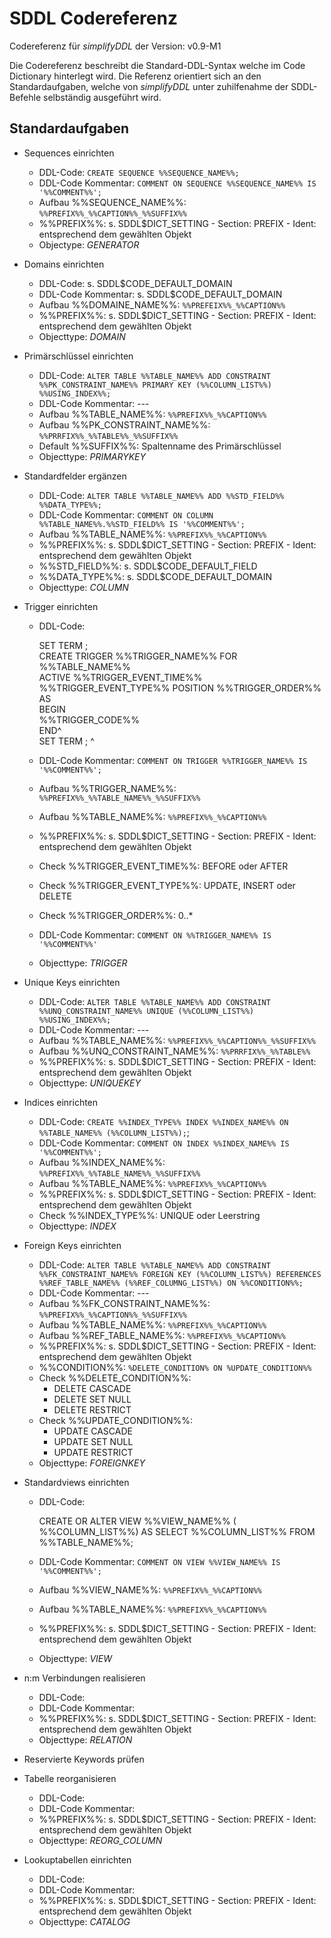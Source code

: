 SDDL Codereferenz
=================
Codereferenz für *simplifyDDL* der Version: v0.9-M1

Die Codereferenz beschreibt die Standard-DDL-Syntax welche im Code Dictionary hinterlegt wird.
Die Referenz orientiert sich an den Standardaufgaben, welche von *simplifyDDL* unter zuhilfenahme der
SDDL-Befehle selbständig ausgeführt wird. 

Standardaufgaben
----------------

* Sequences einrichten
  * DDL-Code: `CREATE SEQUENCE %%SEQUENCE_NAME%%;`
  * DDL-Code Kommentar: `COMMENT ON SEQUENCE %%SEQUENCE_NAME%% IS '%%COMMENT%%';`
  * Aufbau %%SEQUENCE_NAME%%: `%%PREFIX%%_%%CAPTION%%_%%SUFFIX%%`  
  * %%PREFIX%%: s. SDDL$DICT_SETTING - Section: PREFIX - Ident: entsprechend dem gewählten Objekt  
  * Objectype: *GENERATOR*

* Domains einrichten      
  * DDL-Code: s. SDDL$CODE_DEFAULT_DOMAIN
  * DDL-Code Kommentar: s. SDDL$CODE_DEFAULT_DOMAIN
  * Aufbau %%DOMAINE_NAME%%: `%%PREFEIX%%_%%CAPTION%%`
  * %%PREFIX%%: s. SDDL$DICT_SETTING - Section: PREFIX - Ident: entsprechend dem gewählten Objekt   
  * Objecttype: *DOMAIN*                           

* Primärschlüssel einrichten
  * DDL-Code: `ALTER TABLE %%TABLE_NAME%% ADD CONSTRAINT %%PK_CONSTRAINT_NAME%% PRIMARY KEY (%%COLUMN_LIST%%) %%USING_INDEX%%;` 
  * DDL-Code Kommentar: ---
  * Aufbau %%TABLE_NAME%%: `%%PREFIX%%_%%CAPTION%%`
  * Aufbau %%PK_CONSTRAINT_NAME%%: `%%PRRFIX%%_%%TABLE%%_%%SUFFIX%%`
  * Default %%SUFFIX%%: Spaltenname des Primärschlüssel    
  * Objecttype: *PRIMARYKEY*                             
        
* Standardfelder ergänzen 
  * DDL-Code: `ALTER TABLE %%TABLE_NAME%% ADD %%STD_FIELD%% %%DATA_TYPE%%;`
  * DDL-Code Kommentar: `COMMENT ON COLUMN %%TABLE_NAME%%.%%STD_FIELD%% IS '%%COMMENT%%';`
  * Aufbau %%TABLE_NAME%%: `%%PREFIX%%_%%CAPTION%%`
  * %%PREFIX%%: s. SDDL$DICT_SETTING - Section: PREFIX - Ident: entsprechend dem gewählten Objekt                 
  * %%STD_FIELD%%: s. SDDL$CODE_DEFAULT_FIELD 
  * %%DATA_TYPE%%: s. SDDL$CODE_DEFAULT_DOMAIN
  * Objecttype: *COLUMN*    

* Trigger einrichten         
  * DDL-Code: 

    SET TERM ;    
    CREATE TRIGGER %%TRIGGER_NAME%% FOR %%TABLE_NAME%%    
    ACTIVE %%TRIGGER_EVENT_TIME%% %%TRIGGER_EVENT_TYPE%% POSITION %%TRIGGER_ORDER%%    
    AS     
    BEGIN     
        %%TRIGGER_CODE%%     
    END^    
    SET TERM ; ^     

  * DDL-Code Kommentar: `COMMENT ON TRIGGER %%TRIGGER_NAME%% IS '%%COMMENT%%';`
  * Aufbau %%TRIGGER_NAME%%: `%%PREFIX%%_%%TABLE_NAME%%_%%SUFFIX%%`
  * Aufbau %%TABLE_NAME%%: `%%PREFIX%%_%%CAPTION%%`
  * %%PREFIX%%: s. SDDL$DICT_SETTING - Section: PREFIX - Ident: entsprechend dem gewählten Objekt   
  * Check %%TRIGGER_EVENT_TIME%%: BEFORE oder AFTER
  * Check %%TRIGGER_EVENT_TYPE%%: UPDATE, INSERT oder DELETE
  * Check %%TRIGGER_ORDER%%: 0..*             
  * DDL-Code Kommentar: `COMMENT ON %%TRIGGER_NAME%% IS '%%COMMENT%%'`
  * Objecttype: *TRIGGER*

* Unique Keys einrichten     
  * DDL-Code: `ALTER TABLE %%TABLE_NAME%% ADD CONSTRAINT %%UNQ_CONSTRAINT_NAME%% UNIQUE (%%COLUMN_LIST%%) %%USING_INDEX%%;` 
  * DDL-Code Kommentar: ---
  * Aufbau %%TABLE_NAME%%: `%%PREFIX%%_%%CAPTION%%_%%SUFFIX%%`     
  * Aufbau %%UNQ_CONSTRAINT_NAME%%: `%%PRRFIX%%_%%TABLE%%`  
  * %%PREFIX%%: s. SDDL$DICT_SETTING - Section: PREFIX - Ident: entsprechend dem gewählten Objekt  
  * Objecttype: *UNIQUEKEY*   

* Indices einrichten             
  * DDL-Code: `CREATE %%INDEX_TYPE%% INDEX %%INDEX_NAME%% ON %%TABLE_NAME%% (%%COLUMN_LIST%%);`;
  * DDL-Code Kommentar: `COMMENT ON INDEX %%INDEX_NAME%% IS '%%COMMENT%%';`
  * Aufbau %%INDEX_NAME%%: `%%PREFIX%%_%%TABLE_NAME%%_%%SUFFIX%%`
  * Aufbau %%TABLE_NAME%%: `%%PREFIX%%_%%CAPTION%%`   
  * %%PREFIX%%: s. SDDL$DICT_SETTING - Section: PREFIX - Ident: entsprechend dem gewählten Objekt
  * Check  %%INDEX_TYPE%%: UNIQUE oder Leerstring           
  * Objecttype: *INDEX*

* Foreign Keys einrichten
  * DDL-Code: `ALTER TABLE %%TABLE_NAME%% ADD CONSTRAINT %%FK_CONSTRAINT_NAME%% FOREIGN KEY (%%COLUMN_LIST%%) REFERENCES %%REF_TABLE_NAME%% (%%REF_COLUMNG_LIST%%) ON %%CONDITION%%;` 
  * DDL-Code Kommentar: ---
  * Aufbau %%FK_CONSTRAINT_NAME%%: `%%PREFIX%%_%%CAPTION%%_%%SUFFIX%%`
  * Aufbau %%TABLE_NAME%%: `%%PREFIX%%_%%CAPTION%%`  
  * Aufbau %%REF_TABLE_NAME%%: `%%PREFIX%%_%%CAPTION%%`   
  * %%PREFIX%%: s. SDDL$DICT_SETTING - Section: PREFIX - Ident: entsprechend dem gewählten Objekt  
  * %%CONDITION%%: `%DELETE_CONDITION% ON %UPDATE_CONDITION%%`  
  * Check %%DELETE_CONDITION%%: 
     * DELETE CASCADE
     * DELETE SET NULL    
     * DELETE RESTRICT                 
  * Check %%UPDATE_CONDITION%%: 
     * UPDATE CASCADE
     * UPDATE SET NULL     
     * UPDATE RESTRICT     
  * Objecttype: *FOREIGNKEY*             

* Standardviews einrichten 
  * DDL-Code:

    CREATE OR ALTER VIEW %%VIEW_NAME%% (
        %%COLUMN_LIST%%)
    AS
    SELECT
        %%COLUMN_LIST%%
    FROM
      %%TABLE_NAME%%;
          
  * DDL-Code Kommentar: `COMMENT ON VIEW %%VIEW_NAME%% IS '%%COMMENT%%';`
  * Aufbau %%VIEW_NAME%%: `%%PREFIX%%_%%CAPTION%%`
  * Aufbau %%TABLE_NAME%%: `%%PREFIX%%_%%CAPTION%%`    
  * %%PREFIX%%: s. SDDL$DICT_SETTING - Section: PREFIX - Ident: entsprechend dem gewählten Objekt  
  * Objecttype: *VIEW*            

* n:m Verbindungen realisieren
  * DDL-Code: 
  * DDL-Code Kommentar:
  * %%PREFIX%%: s. SDDL$DICT_SETTING - Section: PREFIX - Ident: entsprechend dem gewählten Objekt  
  * Objecttype: *RELATION*              

* Reservierte Keywords prüfen

* Tabelle reorganisieren
  * DDL-Code: 
  * DDL-Code Kommentar:
  * %%PREFIX%%: s. SDDL$DICT_SETTING - Section: PREFIX - Ident: entsprechend dem gewählten Objekt  
  * Objecttype: *REORG_COLUMN*

* Lookuptabellen einrichten
  * DDL-Code: 
  * DDL-Code Kommentar:
  * %%PREFIX%%: s. SDDL$DICT_SETTING - Section: PREFIX - Ident: entsprechend dem gewählten Objekt  
  * Objecttype: *CATALOG*
